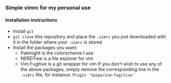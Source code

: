 ### Simple vimrc for my personal use

#### Installation instructions
- Install `git`
- `git clone` this repository and place the `.vimrc` you just downloaded with it in the folder where your `.vimrc` is stored
- Install the packages you want:
  - Palenight is the colorscheme I use
  - NERDTree is a file explorer for vim
  - Vim Fugitive is a git wrapper for vim
  If you don't wish to use any of the above packages, simply remove the corresponding line in the `.vimrc` file, for instance:
  `Plugin 'tpope/vim-fugitive'`
